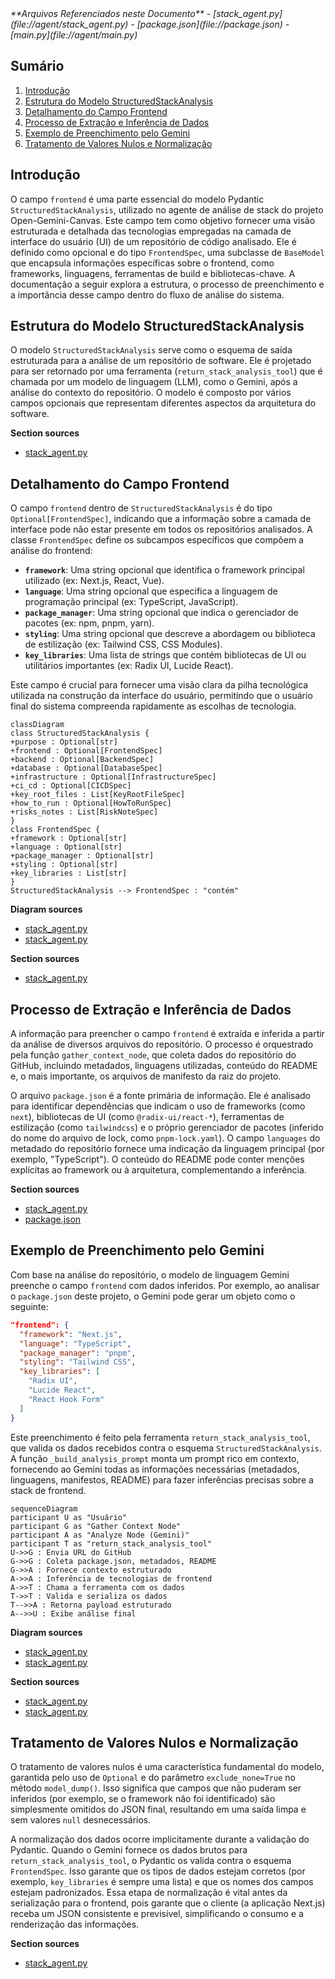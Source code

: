<cite>
**Arquivos Referenciados neste Documento**  
- [stack_agent.py](file://agent/stack_agent.py)
- [package.json](file://package.json)
- [main.py](file://agent/main.py)
</cite>

## Sumário
1. [Introdução](#introdução)
2. [Estrutura do Modelo StructuredStackAnalysis](#estrutura-do-modelo-structuredstackanalysis)
3. [Detalhamento do Campo Frontend](#detalhamento-do-campo-frontend)
4. [Processo de Extração e Inferência de Dados](#processo-de-extração-e-inferência-de-dados)
5. [Exemplo de Preenchimento pelo Gemini](#exemplo-de-preenchimento-pelo-gemini)
6. [Tratamento de Valores Nulos e Normalização](#tratamento-de-valores-nulos-e-normalização)

## Introdução

O campo `frontend` é uma parte essencial do modelo Pydantic `StructuredStackAnalysis`, utilizado no agente de análise de stack do projeto Open-Gemini-Canvas. Este campo tem como objetivo fornecer uma visão estruturada e detalhada das tecnologias empregadas na camada de interface do usuário (UI) de um repositório de código analisado. Ele é definido como opcional e do tipo `FrontendSpec`, uma subclasse de `BaseModel` que encapsula informações específicas sobre o frontend, como frameworks, linguagens, ferramentas de build e bibliotecas-chave. A documentação a seguir explora a estrutura, o processo de preenchimento e a importância desse campo dentro do fluxo de análise do sistema.

## Estrutura do Modelo StructuredStackAnalysis

O modelo `StructuredStackAnalysis` serve como o esquema de saída estruturada para a análise de um repositório de software. Ele é projetado para ser retornado por uma ferramenta (`return_stack_analysis_tool`) que é chamada por um modelo de linguagem (LLM), como o Gemini, após a análise do contexto do repositório. O modelo é composto por vários campos opcionais que representam diferentes aspectos da arquitetura do software.

**Section sources**
- [stack_agent.py](file://agent/stack_agent.py#L85-L94)

## Detalhamento do Campo Frontend

O campo `frontend` dentro de `StructuredStackAnalysis` é do tipo `Optional[FrontendSpec]`, indicando que a informação sobre a camada de interface pode não estar presente em todos os repositórios analisados. A classe `FrontendSpec` define os subcampos específicos que compõem a análise do frontend:

- **`framework`**: Uma string opcional que identifica o framework principal utilizado (ex: Next.js, React, Vue).
- **`language`**: Uma string opcional que especifica a linguagem de programação principal (ex: TypeScript, JavaScript).
- **`package_manager`**: Uma string opcional que indica o gerenciador de pacotes (ex: npm, pnpm, yarn).
- **`styling`**: Uma string opcional que descreve a abordagem ou biblioteca de estilização (ex: Tailwind CSS, CSS Modules).
- **`key_libraries`**: Uma lista de strings que contém bibliotecas de UI ou utilitários importantes (ex: Radix UI, Lucide React).

Este campo é crucial para fornecer uma visão clara da pilha tecnológica utilizada na construção da interface do usuário, permitindo que o usuário final do sistema compreenda rapidamente as escolhas de tecnologia.

```mermaid
classDiagram
class StructuredStackAnalysis {
+purpose : Optional[str]
+frontend : Optional[FrontendSpec]
+backend : Optional[BackendSpec]
+database : Optional[DatabaseSpec]
+infrastructure : Optional[InfrastructureSpec]
+ci_cd : Optional[CICDSpec]
+key_root_files : List[KeyRootFileSpec]
+how_to_run : Optional[HowToRunSpec]
+risks_notes : List[RiskNoteSpec]
}
class FrontendSpec {
+framework : Optional[str]
+language : Optional[str]
+package_manager : Optional[str]
+styling : Optional[str]
+key_libraries : List[str]
}
StructuredStackAnalysis --> FrontendSpec : "contém"
```

**Diagram sources**
- [stack_agent.py](file://agent/stack_agent.py#L39-L44)
- [stack_agent.py](file://agent/stack_agent.py#L85-L94)

**Section sources**
- [stack_agent.py](file://agent/stack_agent.py#L39-L44)

## Processo de Extração e Inferência de Dados

A informação para preencher o campo `frontend` é extraída e inferida a partir da análise de diversos arquivos do repositório. O processo é orquestrado pela função `gather_context_node`, que coleta dados do repositório do GitHub, incluindo metadados, linguagens utilizadas, conteúdo do README e, o mais importante, os arquivos de manifesto da raiz do projeto.

O arquivo `package.json` é a fonte primária de informação. Ele é analisado para identificar dependências que indicam o uso de frameworks (como `next`), bibliotecas de UI (como `@radix-ui/react-*`), ferramentas de estilização (como `tailwindcss`) e o próprio gerenciador de pacotes (inferido do nome do arquivo de lock, como `pnpm-lock.yaml`). O campo `languages` do metadado do repositório fornece uma indicação da linguagem principal (por exemplo, "TypeScript"). O conteúdo do README pode conter menções explícitas ao framework ou à arquitetura, complementando a inferência.

**Section sources**
- [stack_agent.py](file://agent/stack_agent.py#L200-L210)
- [package.json](file://package.json#L1-L87)

## Exemplo de Preenchimento pelo Gemini

Com base na análise do repositório, o modelo de linguagem Gemini preenche o campo `frontend` com dados inferidos. Por exemplo, ao analisar o `package.json` deste projeto, o Gemini pode gerar um objeto como o seguinte:

```json
"frontend": {
  "framework": "Next.js",
  "language": "TypeScript",
  "package_manager": "pnpm",
  "styling": "Tailwind CSS",
  "key_libraries": [
    "Radix UI",
    "Lucide React",
    "React Hook Form"
  ]
}
```

Este preenchimento é feito pela ferramenta `return_stack_analysis_tool`, que valida os dados recebidos contra o esquema `StructuredStackAnalysis`. A função `_build_analysis_prompt` monta um prompt rico em contexto, fornecendo ao Gemini todas as informações necessárias (metadados, linguagens, manifestos, README) para fazer inferências precisas sobre a stack de frontend.

```mermaid
sequenceDiagram
participant U as "Usuário"
participant G as "Gather Context Node"
participant A as "Analyze Node (Gemini)"
participant T as "return_stack_analysis_tool"
U->>G : Envia URL do GitHub
G->>G : Coleta package.json, metadados, README
G->>A : Fornece contexto estruturado
A->>A : Inferência de tecnologias de frontend
A->>T : Chama a ferramenta com os dados
T->>T : Valida e serializa os dados
T-->>A : Retorna payload estruturado
A-->>U : Exibe análise final
```

**Diagram sources**
- [stack_agent.py](file://agent/stack_agent.py#L200-L300)
- [stack_agent.py](file://agent/stack_agent.py#L100-L106)

**Section sources**
- [stack_agent.py](file://agent/stack_agent.py#L100-L106)
- [stack_agent.py](file://agent/stack_agent.py#L200-L300)

## Tratamento de Valores Nulos e Normalização

O tratamento de valores nulos é uma característica fundamental do modelo, garantida pelo uso de `Optional` e do parâmetro `exclude_none=True` no método `model_dump()`. Isso significa que campos que não puderam ser inferidos (por exemplo, se o framework não foi identificado) são simplesmente omitidos do JSON final, resultando em uma saída limpa e sem valores `null` desnecessários.

A normalização dos dados ocorre implicitamente durante a validação do Pydantic. Quando o Gemini fornece os dados brutos para `return_stack_analysis_tool`, o Pydantic os valida contra o esquema `FrontendSpec`. Isso garante que os tipos de dados estejam corretos (por exemplo, `key_libraries` é sempre uma lista) e que os nomes dos campos estejam padronizados. Essa etapa de normalização é vital antes da serialização para o frontend, pois garante que o cliente (a aplicação Next.js) receba um JSON consistente e previsível, simplificando o consumo e a renderização das informações.

**Section sources**
- [stack_agent.py](file://agent/stack_agent.py#L100-L106)